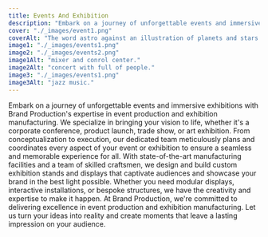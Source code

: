 ```yaml
---
title: Events And Exhibition
description: "Embark on a journey of unforgettable events and immersive exhibitions with Brand Production's expertise in event production and exhibition manufacturing.. "
cover: "./_images/event1.png"
coverAlt: "The word astro against an illustration of planets and stars."
image1: "./_images/events1.png"
image2: "./_images/events2.png"
image1Alt: "mixer and conrol center."
image2Alt: "concert with full of people."
image3: "./_images/events1.png"
image3Alt: "jazz music."
---
```


Embark on a journey of unforgettable events and immersive exhibitions with Brand Production's expertise in event production and exhibition manufacturing.
We specialize in bringing your vision to life, whether it's a corporate conference, product launch, trade show, or art exhibition. From conceptualization to execution, our dedicated team meticulously plans and coordinates every aspect of your event or exhibition to ensure a seamless and memorable experience for all.
With state-of-the-art manufacturing facilities and a team of skilled craftsmen, we design and build custom exhibition stands and displays that captivate audiences and showcase your brand in the best light possible. Whether you need modular displays, interactive installations, or bespoke structures, we have the creativity and expertise to make it happen.
At Brand Production, we're committed to delivering excellence in event production and exhibition manufacturing. Let us turn your ideas into reality and create moments that leave a lasting impression on your audience.




